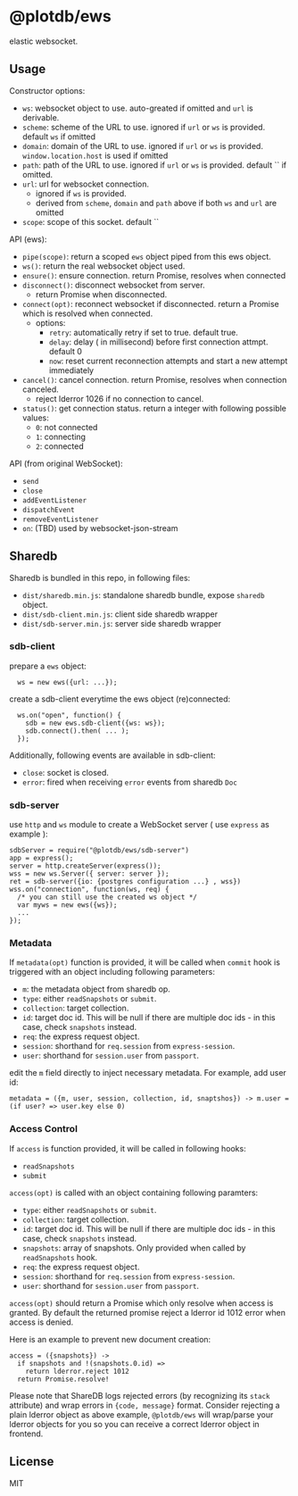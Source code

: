 # @plotdb/ews

elastic websocket.


## Usage

Constructor options:

 - `ws`: websocket object to use. auto-greated if omitted and `url` is derivable.
 - `scheme`: scheme of the URL to use. ignored if `url` or `ws` is provided. default `ws` if omitted
 - `domain`: domain of the URL to use. ignored if `url` or `ws` is provided. `window.location.host` is used if omitted
 - `path`: path of the URL to use. ignored if `url` or `ws` is provided. default `` if omitted.
 - `url`: url for websocket connection.
   - ignored if `ws` is provided.
   - derived from `scheme`, `domain` and `path` above if both `ws` and `url` are omitted
 - `scope`: scope of this socket. default ``


API (ews):

 - `pipe(scope)`: return a scoped `ews` object piped from this ews object.
 - `ws()`: return the real websocket object used.
 - `ensure()`: ensure connection. return Promise, resolves when connected
 - `disconnect()`: disconnect websocket from server.
   - return Promise when disconnected.
 - `connect(opt)`: reconnect websocket if disconnected. return a Promise which is resolved when connected.
   - options:
     - `retry`: automatically retry if set to true. default true.
     - `delay`: delay ( in millisecond) before first connection attmpt. default 0
     - `now`: reset current reconnection attempts and start a new attempt immediately
 - `cancel()`: cancel connection. return Promise, resolves when connection canceled.
   - reject lderror 1026 if no connection to cancel.
 - `status()`: get connection status. return a integer with following possible values:
   - `0`: not connected
   - `1`: connecting
   - `2`: connected


API (from original WebSocket):

 - `send`
 - `close`
 - `addEventListener`
 - `dispatchEvent`
 - `removeEventListener`
 - `on`: (TBD) used by websocket-json-stream


## Sharedb

Sharedb is bundled in this repo, in following files:

 - `dist/sharedb.min.js`: standalone sharedb bundle, expose `sharedb` object.
 - `dist/sdb-client.min.js`: client side sharedb wrapper
 - `dist/sdb-server.min.js`: server side sharedb wrapper


### sdb-client

prepare a `ews` object:

      ws = new ews({url: ...});

create a sdb-client everytime the ews object (re)connected:

      ws.on("open", function() {
        sdb = new ews.sdb-client({ws: ws});
        sdb.connect().then( ... );
      });

Additionally, following events are available in sdb-client:

 - `close`: socket is closed.
 - `error`: fired when receiving `error` events from sharedb `Doc`


### sdb-server

use `http` and `ws` module to create a WebSocket server ( use `express` as example ):

    sdbServer = require("@plotdb/ews/sdb-server")
    app = express();
    server = http.createServer(express());
    wss = new ws.Server({ server: server });
    ret = sdb-server({io: {postgres configuration ...} , wss})
    wss.on("connection", function(ws, req) {
      /* you can still use the created ws object */
      var myws = new ews({ws});
      ...
    });


### Metadata

If `metadata(opt)` function is provided, it will be called when `commit` hook is triggered with an object including following parameters:

 - `m`: the metadata object from sharedb op.
 - `type`: either `readSnapshots` or `submit`.
 - `collection`: target collection.
 - `id`: target doc id. This will be null if there are multiple doc ids - in this case, check `snapshots` instead.
 - `req`: the express request object.
 - `session`: shorthand for `req.session` from `express-session`.
 - `user`: shorthand for `session.user` from `passport`.

edit the `m` field directly to inject necessary metadata. For example, add user id:

    metadata = ({m, user, session, collection, id, snaptshos}) -> m.user = (if user? => user.key else 0)


### Access Control

If `access` is function provided, it will be called in following hooks:

 - `readSnapshots`
 - `submit`

`access(opt)` is called with an object containing following paramters:

 - `type`: either `readSnapshots` or `submit`.
 - `collection`: target collection.
 - `id`: target doc id. This will be null if there are multiple doc ids - in this case, check `snapshots` instead.
 - `snapshots`: array of snapshots. Only provided when called by `readSnapshots` hook.
 - `req`: the express request object.
 - `session`: shorthand for `req.session` from `express-session`.
 - `user`: shorthand for `session.user` from `passport`.

`access(opt)` should return a Promise which only resolve when access is granted. By default the returned promise reject a lderror id 1012 error when access is denied.

Here is an example to prevent new document creation: 

    access = ({snapshots}) ->
      if snapshots and !(snapshots.0.id) =>
        return lderror.reject 1012
      return Promise.resolve!

Please note that ShareDB logs rejected errors (by recognizing its `stack` attribute) and wrap errors in `{code, message}` format. Consider rejecting a plain lderror object as above example, `@plotdb/ews` will wrap/parse your lderror objects for you so you can receive a correct lderror object in frontend.



## License

MIT
